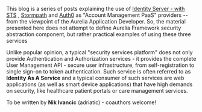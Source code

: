 
This blog is a series of posts explaining the use of [Identity Server - with STS](https://www.dotnetfoundation.org/thinktectureidentityserver) , [Stormpath](https://stormpath.com/) and [Auth0](https://auth0.com/) as "Account Management PaaS" providers -- from the viewpoint of the Aurelia Application Developer. So, the material presented here does not attempt to define Aurelia Framework security abstraction component, but rather practical examples of using these three services

Unlike popular opinion, a typical "security services platform" does not only provide Authentication and Authorization services - it provides the complete User Management API - secure user infrastructure, from self-registration to single sign-on to token authentication. Such service is often referred to as **Identity As A Service** and a typical consumer of such services are web applications (as well as smart device applications) that have high demands on security, like healthcare patient portals or care management services.



To be written by **Nik Ivancic** (adriatic) - coauthors welcome!

